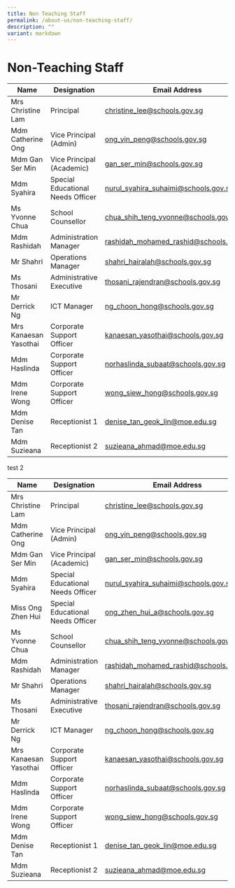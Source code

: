 ```yaml
---
title: Non Teaching Staff
permalink: /about-us/non-teaching-staff/
description: ""
variant: markdown
---
```

# **Non-Teaching Staff**

| Name 	| Designation 	| Email Address 	|
|---	|---	|---	|
| Mrs Christine Lam 	| Principal 	| [christine_lee@schools.gov.sg](mailto:christine_lee@schools.gov.sg) 	|
| Mdm Catherine Ong 	| Vice Principal (Admin) 	| [ong_yin_peng@schools.gov.sg](mailto:ong_yin_peng@schools.gov.sg) 	|
| Mdm Gan Ser Min 	| Vice Principal (Academic) 	| [gan_ser_min@schools.gov.sg](mailto:gan_ser_min@schools.gov.sg) 	|
| Mdm Syahira 	| Special Educational Needs Officer 	| [nurul_syahira_suhaimi@schools.gov.sg](mailto:nurul_syahira_suhaimi@schools.gov.sg) 	|
| Ms Yvonne Chua 	| School Counsellor 	| [chua_shih_teng_yvonne@schools.gov.sg](mailto:chua_shih_teng_yvonne@schools.gov.sg) 	|
| Mdm Rashidah 	| Administration Manager 	| [rashidah_mohamed_rashid@schools.gov.sg](mailto:rashidah_mohamed_rashid@schools.gov.sg) 	|
| Mr Shahri 	| Operations Manager 	| [shahri_hairalah@schools.gov.sg](mailto:shahri_hairalah@schools.gov.sg) 	|
| Ms Thosani 	| Administrative Executive 	| [thosani_rajendran@schools.gov.sg](mailto:thosani_rajendran@schools.gov.sg) 	|
| Mr Derrick Ng 	| ICT Manager 	| [ng_choon_hong@schools.gov.sg](mailto:ng_choon_hong@schools.gov.sg) 	|
| Mrs Kanaesan Yasothai 	| Corporate Support Officer 	| [kanaesan_yasothai@schools.gov.sg](mailto:kanaesan_yasothai@schools.gov.sg) 	|
| Mdm Haslinda 	| Corporate Support Officer 	| [norhaslinda_subaat@schools.gov.sg](mailto:norhaslinda_subaat@schools.gov.sg) 	|
| Mdm Irene Wong 	| Corporate Support Officer 	| [wong_siew_hong@schools.gov.sg](mailto:wong_siew_hong_subaat@schools.gov.sg) 	|
| Mdm Denise Tan 	| Receptionist 1 	| [denise_tan_geok_lin@moe.edu.sg](mailto:denise_tan_geok_lin@moe.edu.sg) 	|
| Mdm Suzieana 	| Receptionist 2| [suzieana_ahmad@moe.edu.sg](mailto:suzieana_ahmad@moe.edu.sg) 	|

test 2

| Name 	| Designation 	| Email Address 	|
|---	|---	|---	|
| Mrs Christine Lam 	| Principal 	| [christine_lee@schools.gov.sg](mailto:christine_lee@schools.gov.sg) 	|
| Mdm Catherine Ong 	| Vice Principal (Admin) 	| [ong_yin_peng@schools.gov.sg](mailto:ong_yin_peng@schools.gov.sg) 	|
| Mdm Gan Ser Min 	| Vice Principal (Academic) 	| [gan_ser_min@schools.gov.sg](mailto:gan_ser_min@schools.gov.sg) 	|
| Mdm Syahira 	| Special Educational Needs Officer 	| [nurul_syahira_suhaimi@schools.gov.sg](mailto:nurul_syahira_suhaimi@schools.gov.sg) 	|
| Miss Ong Zhen Hui 	| Special Educational Needs Officer 	| [ong_zhen_hui_a@schools.gov.sg](mailto:ong_zhen_hui_a@schools.gov.sg) 	|
| Ms Yvonne Chua 	| School Counsellor 	| [chua_shih_teng_yvonne@schools.gov.sg](mailto:chua_shih_teng_yvonne@schools.gov.sg) 	|
| Mdm Rashidah 	| Administration Manager 	| [rashidah_mohamed_rashid@schools.gov.sg](mailto:rashidah_mohamed_rashid@schools.gov.sg) 	|
| Mr Shahri 	| Operations Manager 	| [shahri_hairalah@schools.gov.sg](mailto:shahri_hairalah@schools.gov.sg) 	|
| Ms Thosani 	| Administrative Executive 	| [thosani_rajendran@schools.gov.sg](mailto:thosani_rajendran@schools.gov.sg) 	|
| Mr Derrick Ng 	| ICT Manager 	| [ng_choon_hong@schools.gov.sg](mailto:ng_choon_hong@schools.gov.sg) 	|
| Mrs Kanaesan Yasothai 	| Corporate Support Officer 	| [kanaesan_yasothai@schools.gov.sg](mailto:kanaesan_yasothai@schools.gov.sg) 	|
| Mdm Haslinda 	| Corporate Support Officer 	| [norhaslinda_subaat@schools.gov.sg](mailto:norhaslinda_subaat@schools.gov.sg) 	|
| Mdm Irene Wong 	| Corporate Support Officer 	| [wong_siew_hong@schools.gov.sg](mailto:wong_siew_hong_subaat@schools.gov.sg) 	|
| Mdm Denise Tan 	| Receptionist 1 	| [denise_tan_geok_lin@moe.edu.sg](mailto:denise_tan_geok_lin@moe.edu.sg) 	|
| Mdm Suzieana 	| Receptionist 2| [suzieana_ahmad@moe.edu.sg](mailto:suzieana_ahmad@moe.edu.sg) 	|